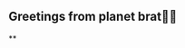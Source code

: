 ## Greetings from planet brat💚💚

<!--
**RS1805/RS1805** is a ✨ _special_ ✨ repository because its `README.md` (this file) appears on your GitHub profile.

Here are some ideas to get you started:

- if chappell roan and bojack and elon and ashnikko had a kid it would be me ![image](https://github.com/user-attachments/assets/2448f751-7648-4dd6-b06a-dab825f0be2e)

- 👯 I’m looking to collaborate on ...
- 🤔 I’m looking for help with unity yo.
- 💬 Ask me about anything tbh 
- 📫 How to reach me: sethiritisha@gmail.com / @the modernscenario on instagram 
- 😄 Pronouns: dont ask thx xoxo
- ⚡ Fun fact: ive been in a car accident 🎀🎀
-->**
